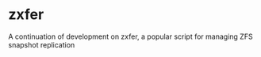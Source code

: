 zxfer
=====

A continuation of development on zxfer, a popular script for managing ZFS snapshot replication
